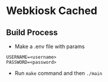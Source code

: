 # Webkiosk Cached

## Build Process
- Make a .env file with params 
```
USERNAME=<username>
PASSWORD=<password>
```

- Run ``` make ``` command and then ```./main```